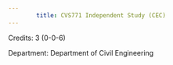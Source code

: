 ```yaml
---
        title: CVS771 Independent Study (CEC)
---
```

Credits: 3 (0-0-6)

Department: Department of Civil Engineering

